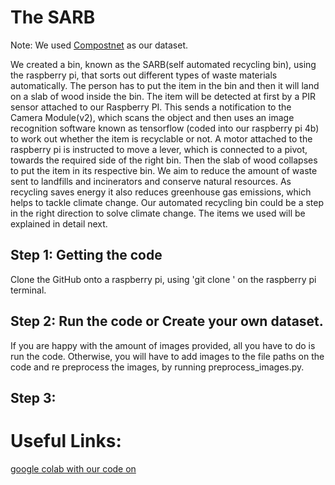 # The SARB

Note: We used [Compostnet](https://github.com/sarahmfrost/compostnet) as our dataset.

We created a bin, known as the SARB(self automated recycling bin), using the raspberry pi, that sorts out different types of waste materials automatically. The person has to put the item in the bin and then it will land on a slab of wood inside the bin. The item will be detected at first by a PIR sensor attached to our Raspberry PI. This sends a notification to the Camera Module(v2), which scans the object and then uses an image recognition software known as tensorflow (coded into our raspberry pi 4b) to work out whether the item is recyclable or not. A motor attached to the raspberry pi is instructed to move a lever, which is connected to a pivot, towards the required side of the right bin. Then the slab of wood collapses to put the item in its respective bin. We aim to reduce the amount of waste sent to landfills and incinerators and conserve natural resources. As recycling saves energy it also reduces greenhouse gas emissions, which helps to tackle climate change. Our automated recycling bin could be a step in the right direction to solve climate change. The items we used will be explained in detail next. 

## Step 1: Getting the code
Clone the GitHub onto a raspberry pi, using 'git clone ' on the raspberry pi terminal. 
## Step 2: Run the code or Create your own dataset.
If you are happy with the amount of images provided, all you have to do is run the code. Otherwise, you will have to add images to the file paths on the code and re preprocess the images, by running preprocess_images.py. 

## Step 3:


# Useful Links:

[google colab with our code on](https://colab.research.google.com/drive/12FXVMgZL7BkdDpsMrkfoTFxgxIgPeXEP?usp=sharing)
